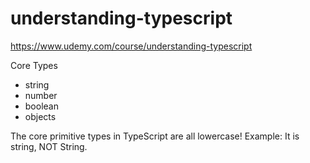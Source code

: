 # understanding-typescript

https://www.udemy.com/course/understanding-typescript

Core Types

- string
- number
- boolean
- objects

The core primitive types in TypeScript are all lowercase!
Example: It is string, NOT String.
